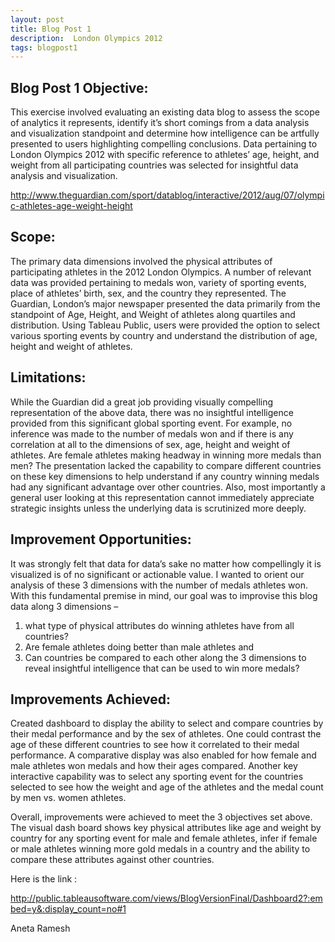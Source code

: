 ```yaml
---
layout: post
title: Blog Post 1
description:  London Olympics 2012
tags: blogpost1
---
```


<!-- use tags blogpost1 blogpost2 blogpost3 for easy grouping -->
<!-- please reserve for @malecki's use only tags 'slides', 'emails' -->

Blog Post 1 Objective:
---------------
This exercise involved evaluating an existing data blog to assess the scope of analytics it represents, identify it’s short comings from a data analysis and visualization standpoint and determine how intelligence can be artfully presented to users highlighting compelling conclusions. Data pertaining to London Olympics 2012 with specific reference to athletes’ age, height, and weight from all participating countries was selected for insightful data analysis and visualization.

http://www.theguardian.com/sport/datablog/interactive/2012/aug/07/olympic-athletes-age-weight-height

Scope:
------
The primary data dimensions involved the physical attributes of participating athletes in the 2012 London Olympics. A number of relevant data was provided pertaining to medals won, variety of sporting events, place of athletes’ birth, sex, and the country they represented. The Guardian, London’s major newspaper presented the data primarily from the standpoint of Age, Height, and Weight of athletes along quartiles and distribution. Using Tableau Public, users were provided the option to select various sporting events by country and understand the distribution of age, height and weight of athletes.

Limitations:
------------
While the Guardian did a great job providing visually compelling representation of the above data, there was no insightful intelligence provided from this significant global sporting event. For example, no inference was made to the number of medals won and if there is any correlation at all to the dimensions of sex, age, height and weight of athletes. Are female athletes making headway in winning more medals than men? The presentation lacked the capability to compare different countries on these key dimensions to help understand if any country winning medals had any significant advantage over other countries. Also, most importantly a general user looking at this representation cannot immediately appreciate strategic insights unless the underlying data is scrutinized more deeply.

Improvement Opportunities:
--------------------------
It was strongly felt that data for data’s sake no matter how compellingly it is visualized is of no significant or actionable value. I wanted to orient our analysis of these 3 dimensions with the number of medals athletes won. With this fundamental premise in mind, our goal was to improvise this blog data along 3 dimensions – 
1) what type of physical attributes do winning athletes have from all countries?
2) Are female athletes doing better than male athletes and 
3) Can countries be compared to each other along the 3 dimensions to reveal insightful intelligence that can be used to win more medals?

Improvements Achieved:
----------------------
Created dashboard to display the ability to select and compare countries by their medal performance and by the sex of athletes. One could contrast the age of these different countries to see how it correlated to their medal performance. A comparative display was also enabled for how female and male athletes won medals and how their ages compared.
Another key interactive capability was to select any sporting event for the countries selected to see how the weight and age of the athletes and the medal count by men vs. women athletes.

Overall, improvements were achieved to meet the 3 objectives set above. The visual dash board shows key physical attributes like age and weight by country for any sporting event for male and female athletes, infer if female or male athletes winning more gold medals in a country and the ability to compare these attributes against other countries.

Here is the link :

http://public.tableausoftware.com/views/BlogVersionFinal/Dashboard2?:embed=y&:display_count=no#1

Aneta Ramesh

